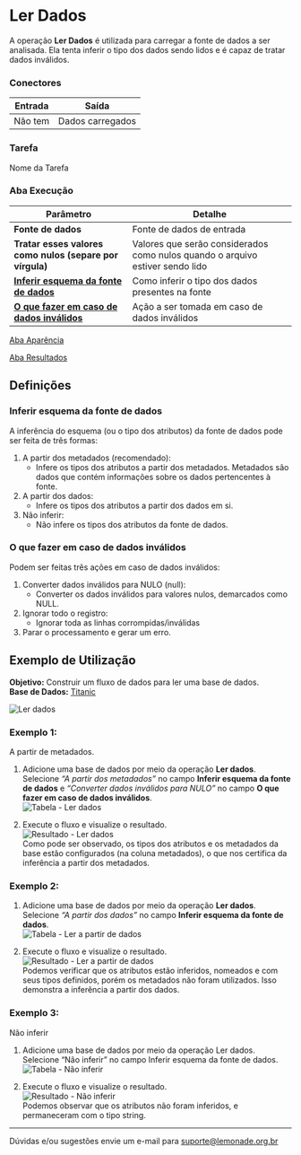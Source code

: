 # Ler Dados

A operação **Ler Dados** é utilizada para carregar a fonte de dados a ser analisada. Ela tenta inferir o tipo dos dados sendo lidos e é capaz de tratar dados inválidos.

### Conectores
| Entrada | Saída |
| --- | --- |
| Não tem | Dados carregados |

### Tarefa
Nome da Tarefa

### Aba Execução
| Parâmetro | Detalhe |
| --- | --- |
| **Fonte de dados** | Fonte de dados de entrada |
| **Tratar esses valores como nulos (separe por vírgula)** | Valores que serão considerados como nulos quando o arquivo estiver sendo lido |
| **[Inferir esquema da fonte de dados]** | Como inferir o tipo dos dados presentes na fonte |
| **[O que fazer em caso de dados inválidos]** | Ação a ser tomada em caso de dados inválidos |

[Aba Aparência][1]

[Aba Resultados][2]

## Definições
### Inferir esquema da fonte de dados
A inferência do esquema (ou o tipo dos atributos) da fonte de dados pode ser feita de três formas:
1. A partir dos metadados (recomendado):
	- Infere os tipos dos atributos a partir dos metadados. Metadados são dados que contém informações sobre os dados pertencentes à fonte.
2. A partir dos dados:
	- Infere os tipos dos atributos a partir dos dados em si.
3. Não inferir:
	- Não infere os tipos dos atributos da fonte de dados.

### O que fazer em caso de dados inválidos
Podem ser feitas três ações em caso de dados inválidos:
1. Converter dados inválidos para NULO (null):
	- Converter os dados inválidos para valores nulos, demarcados como NULL.
2. Ignorar todo o registro:
	- Ignorar toda as linhas corrompidas/inválidas
3. Parar o processamento e gerar um erro.

## Exemplo de Utilização
**Objetivo:** Construir um fluxo de dados para ler uma base de dados.\
**Base de Dados:** [Titanic][3]
	
![Ler dados](/img/spark/entrada-e-saida/ler-dados/image5.png)

### Exemplo 1:
A partir de metadados.

1. Adicione uma base de dados por meio da operação **Ler dados**. Selecione *“A partir dos metadados”* no campo **Inferir esquema da fonte de dados** e *“Converter dados inválidos para NULO”* no campo **O que fazer em caso de dados inválidos**.\
	![Tabela - Ler dados](/img/spark/entrada-e-saida/ler-dados/image7.png)

2. Execute o fluxo e visualize o resultado.\
	![Resultado - Ler dados](/img/spark/entrada-e-saida/ler-dados/image1.png)\
	Como pode ser observado, os tipos dos atributos e os metadados da base estão configurados (na coluna metadados), o que nos certifica da inferência a partir dos metadados.

### Exemplo 2:

1. Adicione uma base de dados por meio da operação **Ler dados**. Selecione *“A partir dos dados”* no campo **Inferir esquema da fonte de dados**.\
	![Tabela - Ler a partir de dados](/img/spark/entrada-e-saida/ler-dados/image4.png)

2. Execute o fluxo e visualize o resultado.\
	![Resultado - Ler a partir de dados](/img/spark/entrada-e-saida/ler-dados/image3.png)\
	Podemos verificar que os atributos estão inferidos, nomeados e com seus tipos definidos, porém os metadados não foram utilizados. Isso demonstra a inferência a partir dos dados.

### Exemplo 3:
Não inferir

1. Adicione uma base de dados por meio da operação Ler dados. Selecione “Não inferir” no campo Inferir esquema da fonte de dados.
	![Tabela - Não inferir](/img/spark/entrada-e-saida/ler-dados/image2.png)

2. Execute o fluxo e visualize o resultado.\
	![Resultado - Não inferir](/img/spark/entrada-e-saida/ler-dados/image6.png)\
	Podemos observar que os atributos não foram inferidos, e permaneceram com o tipo string.

-----

Dúvidas e/ou sugestões envie um e-mail para suporte@lemonade.org.br

[Inferir esquema da fonte de dados]: #inferir-esquema-da-fonte-de-dados
[O que fazer em caso de dados inválidos]: #o-que-fazer-em-caso-de-dados-invalidos
[1]: /pt-br/spark/documentacao-geral/aba-aparencia.html
[2]: /pt-br/spark/documentacao-geral/aba-resultados.html
[3]: /pt-br/spark/base-de-dados/#titanic